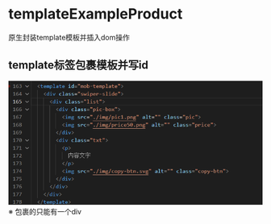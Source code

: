 # templateExampleProduct
原生封装template模板并插入dom操作

## template标签包裹模板并写id
![实例图片](pic1.png) <br>
※ 包裹的只能有一个div

## 
